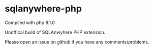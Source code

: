 # sqlanywhere-php

Compiled with php 8.1.0

Unoffical build of SQLAnwyhere PHP extension.

Please open an issue on github if you have any comments/problems.
